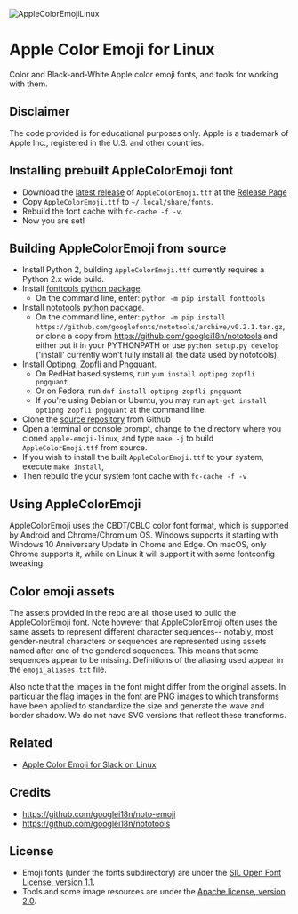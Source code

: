 ![AppleColorEmojiLinux](images/screenshot.png)
# Apple Color Emoji for Linux
Color and Black-and-White Apple color emoji fonts, and tools for working with them.

## Disclaimer

The code provided is for educational purposes only. Apple is a trademark of Apple Inc., registered in the U.S. and other countries.

## Installing prebuilt AppleColorEmoji font

- Download the [latest release](https://github.com/samuelngs/apple-emoji-linux/releases/latest/download/AppleColorEmoji.ttf) of `AppleColorEmoji.ttf` at the [Release Page](https://github.com/samuelngs/apple-emoji-linux/releases)
- Copy `AppleColorEmoji.ttf` to `~/.local/share/fonts`.
- Rebuild the font cache with `fc-cache -f -v`.
- Now you are set!

## Building AppleColorEmoji from source

- Install Python 2, building `AppleColorEmoji.ttf` currently requires a Python 2.x wide build.
- Install [fonttools python package](https://github.com/fonttools/fonttools).
  - On the command line, enter: `python -m pip install fonttools`
- Install [nototools python package](https://github.com/googlei18n/nototools).
  - On the command line, enter: `python -m pip install https://github.com/googlefonts/nototools/archive/v0.2.1.tar.gz`, or
    clone a copy from https://github.com/googlei18n/nototools and either put it in your PYTHONPATH or use `python setup.py
    develop` ('install' currently won't fully install all the data used by nototools).
- Install [Optipng](http://optipng.sourceforge.net/), [Zopfli](https://github.com/google/zopfli) and [Pngquant](https://pngquant.org/).
  - On RedHat based systems, run `yum install optipng zopfli pngquant`
  - Or on Fedora, run `dnf install optipng zopfli pngquant`
  - If you're using Debian or Ubuntu, you may run `apt-get install optipng zopfli pngquant` at the command line.
- Clone the [source repository](https://github.com/samuelngs/apple-emoji-linux) from Github
- Open a terminal or console prompt, change to the directory where you cloned `apple-emoji-linux`, and type `make -j` to build `AppleColorEmoji.ttf` from source.
- If you wish to install the built `AppleColorEmoji.ttf` to your system, execute `make install`,
- Then rebuild the your system font cache with `fc-cache -f -v`

## Using AppleColorEmoji

AppleColorEmoji uses the CBDT/CBLC color font format, which is supported by Android
and Chrome/Chromium OS.  Windows supports it starting with Windows 10 Anniversary
Update in Chome and Edge.  On macOS, only Chrome supports it, while on Linux it will
support it with some fontconfig tweaking.

## Color emoji assets

The assets provided in the repo are all those used to build the AppleColorEmoji
font.  Note however that AppleColorEmoji often uses the same assets to represent
different character sequences-- notably, most gender-neutral characters or
sequences are represented using assets named after one of the gendered
sequences.  This means that some sequences appear to be missing.  Definitions of
the aliasing used appear in the `emoji_aliases.txt` file.

Also note that the images in the font might differ from the original assets.  In
particular the flag images in the font are PNG images to which transforms have
been applied to standardize the size and generate the wave and border shadow.  We
do not have SVG versions that reflect these transforms.

## Related
- [Apple Color Emoji for Slack on Linux](https://github.com/samuelngs/slack-apple-emoji-linux)

## Credits

- https://github.com/googlei18n/noto-emoji
- https://github.com/googlei18n/nototools

## License

- Emoji fonts (under the fonts subdirectory) are under the [SIL Open Font License, version 1.1](fonts/LICENSE).
- Tools and some image resources are under the [Apache license, version 2.0](./LICENSE).
